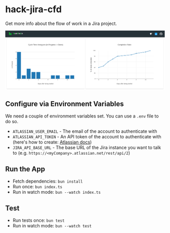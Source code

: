 # hack-jira-cfd
Get more info about the flow of work in a Jira project.

![Two graphs. One showing a histogram of cycle times, the other showing the percentage of issues completed after x days](https://github.com/digitalservicebund/hack-jira-cfd/blob/main/res/screenshot.png)

## Configure via Environment Variables
We need a couple of environment variables set. You can use a `.env` file to do so.
* `ATLASSIAN_USER_EMAIL` - The email of the account to authenticate with
* `ATLASSIAN_API_TOKEN` - An API token of the account to authenticate with (here's how to create: [Atlassian docs](https://support.atlassian.com/atlassian-account/docs/manage-api-tokens-for-your-atlassian-account/))
* `JIRA_API_BASE_URL` - The base URL of the Jira instance you want to talk to (e.g. `https://<myCompany>.atlassian.net/rest/api/2`)
## Run the App
* Fetch dependencies: `bun install`
* Run once: `bun index.ts`
* Run in watch mode: `bun --watch index.ts`

## Test
* Run tests once: `bun test`
* Run in watch mode: `bun --watch test`